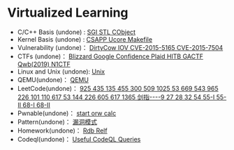 # Virtualized Learning

- C/C++ Basis (undone) :       [SGI STL CObject](C++/)
- Kernel Basis (undone) :      [CSAPP Ucore Makefile](Kernel/)
- Vulnerability (undone)：    [DirtyCow IOV CVE-2015-5165 CVE-2015-7504](Vulnerability/)
- CTFs (undone)：                  [Blizzard Google Confidence Plaid HITB GACTF Qwb(2019) N1CTF](CTFs/)
- Linux and Unix (undone):   [Unix](Unix/)
- QEMU(undone)：                [QEMU](QEMU/)
- LeetCode(undone)：          [925 435 135 455 300  509 1025 53 669 543 965 226 101 110 617 53 144 226  605 617 1365 剑指----9 27 28 32 54 55-Ⅰ 55-Ⅱ 68-Ⅰ 68-Ⅱ](LeetCode/)
- Pwnable(undone)：            [start orw calc](Pwnable/)
- Pattern(undone)：              [漏洞模式](Pattern/)
- Homework(undone)：        [Rdb Relf](Homework/)
- Codeql(undone)：               [Useful CodeQL Queries](Codeql/)

